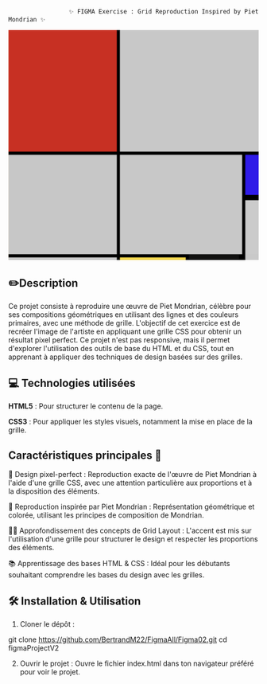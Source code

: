                      ✨ FIGMA Exercise : Grid Reproduction Inspired by Piet Mondrian ✨


![preview](assets/preview.png)


## ✏️Description
Ce projet consiste à reproduire une œuvre de Piet Mondrian, célèbre pour ses compositions géométriques en utilisant des lignes et des couleurs primaires, avec une méthode de grille. L'objectif de cet exercice est de recréer l'image de l'artiste en appliquant une grille CSS pour obtenir un résultat pixel perfect. Ce projet n'est pas responsive, mais il permet d'explorer l'utilisation des outils de base du HTML et du CSS, tout en apprenant à appliquer des techniques de design basées sur des grilles.

## 💻 Technologies utilisées

**HTML5** : Pour structurer le contenu de la page.

**CSS3** : Pour appliquer les styles visuels, notamment la mise en place de la grille.

## Caractéristiques principales 🚀
🎯 Design pixel-perfect : Reproduction exacte de l'œuvre de Piet Mondrian à l'aide d'une grille CSS, avec une attention particulière aux proportions et à la disposition des éléments.

🎨 Reproduction inspirée par Piet Mondrian : Représentation géométrique et colorée, utilisant les principes de composition de Mondrian.

🧑‍🏫 Approfondissement des concepts de Grid Layout : L'accent est mis sur l'utilisation d'une grille pour structurer le design et respecter les proportions des éléments.

📚 Apprentissage des bases HTML & CSS : Idéal pour les débutants souhaitant comprendre les bases du design avec les grilles.

## 🛠️ Installation & Utilisation

1. Cloner le dépôt :

git clone https://github.com/BertrandM22/FigmaAll/Figma02.git
cd figmaProjectV2

2. Ouvrir le projet : Ouvre le fichier index.html dans ton navigateur préféré pour voir le projet.